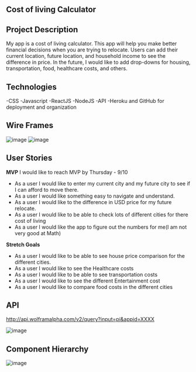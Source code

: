 ## Cost of living Calculator

## Project Description

My app is a cost of living calculator. This app will help you make better financial decisions when you are trying to relocate. Users can add their current location, future location, and household income to see the difference in price. In the future, I would like to add drop-downs for housing, transportation, food, healthcare costs, and others. 


## Technologies

-CSS
-Javascript
-ReactJS
-NodeJS
-API
-Heroku and GitHub for deployment and organization

## Wire Frames

![image](https://user-images.githubusercontent.com/65750228/92137428-1b4eef00-eddb-11ea-8923-1063a2cc78b5.png)
![image](https://user-images.githubusercontent.com/65750228/92137478-299d0b00-eddb-11ea-9693-f87bf427ba26.png)


## User Stories

**MVP** 
I would like to reach MVP by Thursday - 9/10

- As a user I would like to enter my current city and my future city to see if I can afford to move there.
- As a user I would like something easy to navigate and understand.
- As a user I would like to the difference in USD price for my future relocate.
- As a user I would like to be able to check lots of different cities for there cost of living
- As a user I would like the app to figure out the numbers for me(I am not very good at Math)

**Stretch Goals**

- As a user I would like to be able to see house price comparison for the different cities.
- As a user I would like to see the Healthcare costs
- As a user I would like to be able to see transportation costs
- As a user I would like to see the different Entertainment cost
- As a user I would like to compare food costs in the different cities


## API

http://api.wolframalpha.com/v2/query?input=pi&appid=XXXX

![image](https://user-images.githubusercontent.com/65750228/92137679-68cb5c00-eddb-11ea-888a-40b0331cdfe0.png)


## Component Hierarchy

![image](https://user-images.githubusercontent.com/65750228/92137547-3e799e80-eddb-11ea-8359-01dceeb61396.png)
